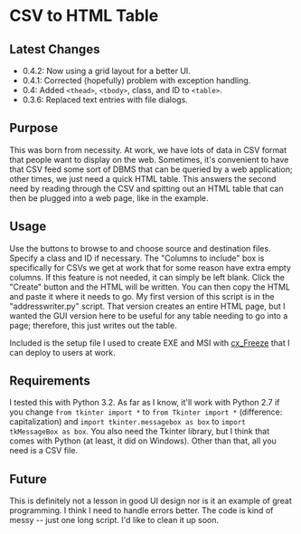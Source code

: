 CSV to HTML Table
=================

Latest Changes
--------------

* 0.4.2: Now using a grid layout for a better UI.
* 0.4.1: Corrected (hopefully) problem with exception handling.
* 0.4: Added `<thead>`, `<tbody>`, class, and ID to `<table>`.
* 0.3.6: Replaced text entries with file dialogs.

Purpose
-------

This was born from necessity.  At work, we have lots of data in CSV format that people want to display on the web.  Sometimes, it's convenient to have that CSV feed some sort of DBMS that can be queried by a web application; other times, we just need a quick HTML table.  This answers the second need by reading through the CSV and spitting out an HTML table that can then be plugged into a web page, like in the example.

Usage
-----

Use the buttons to browse to and choose source and destination files.  Specify a class and ID if necessary.  The "Columns to include" box is specifically for CSVs we get at work that for some reason have extra empty columns.  If this feature is not needed, it can simply be left blank.  Click the "Create" button and the HTML will be written.  You can then copy the HTML and paste it where it needs to go.  My first version of this script is in the "addresswriter.py" script.  That version creates an entire HTML page, but I wanted the GUI version here to be useful for any table needing to go into a page; therefore, this just writes out the table.

Included is the setup file I used to create EXE and MSI with [cx_Freeze](http://cx-freeze.sourceforge.net/) that I can deploy to users at work.

Requirements
------------

I tested this with Python 3.2.  As far as I know, it'll work with Python 2.7 if you change `from tkinter import *` to `from Tkinter import *` (difference: capitalization) and `import tkinter.messagebox as box` to `import tkMessageBox as box`.  You also need the Tkinter library, but I think that comes with Python (at least, it did on Windows).  Other than that, all you need is a CSV file.

Future
------

This is definitely not a lesson in good UI design nor is it an example of great programming.  I think I need to handle errors better.  The code is kind of messy -- just one long script.  I'd like to clean it up soon.